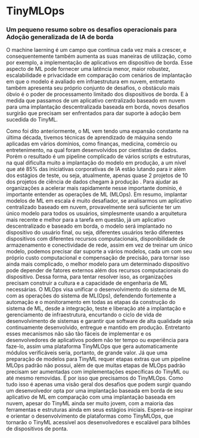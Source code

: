 # TinyMLOps
### Um pequeno resumo sobre os desafios operacionais para Adoção generalizada de IA de borda

  O machine laerning é um campo que continua cada vez mais a crescer, e consequentemente também aumenta as suas maneiras de utilização, como por exemplo, a implementação de aplicativos em dispositivo de borda. Esse aspecto de ML pode fornecer uma latência menor, maior robustez, escalabilidade e privacidade em comparação com cenários de implantação em que o modelo é avaliado em infraestrutura em nuvem, entretanto também apresenta seu próprio conjunto de desafios, o obstáculo mais óbvio é o poder de processamento limitado dos dispositivos de borda. E à medida que passamos de um aplicativo centralizado baseado em nuvem para uma implantação descentralizada baseada em borda, novos desafios surgirão que precisam ser enfrentados para dar suporte à adoção bem sucedida do TinyML. 
	
Como foi dito anteriormente, o ML vem tendo uma expansão constante na última década, tivemos técnicas de aprendizado de máquina sendo aplicadas em vários domínios, como finanças, medicina, comércio ou entretenimento, na qual foram desenvolvidos por cientistas de dados. Porém o resultado é um pipeline complicado de vários scripts e estruturas, na qual dificulta muito a implantação do modelo em produção, a um nível que até 85% das iniciativas corporativas de IA estão lutando para ir além dos estágios de teste, ou seja, atualmente, apenas quase 2 projetos de 10 dos projetos de ciência de dados chegam à produção . Para ajudar as organizações a acelerar mais rapidamente nesse importante domínio, é importante entender as operações de ML (MLOps). Em resumo, implantar modelos de ML em escala é muito desafiador, se analisarmos um aplicativo centralizado baseado em nuvem, provavelmente será suficiente ter um único modelo para todos os usuários, simplesmente usando a arquitetura mais recente e melhor para a tarefa em questão, já um aplicativo descentralizado e baseado em borda, o modelo será implantado no dispositivo do usuário final, ou seja, diferentes usuários terão diferentes dispositivos com diferentes recursos computacionais, disponibilidade de armazenamento e conectividade de rede, assim em vez de treinar um único modelo, podemos precisar dar suporte a vários modelos, cada um com seu próprio custo computacional e compensação de precisão, para tornar isso ainda mais complicado, o melhor modelo para um determinado dispositivo pode depender de fatores externos além dos recursos computacionais do dispositivo. Dessa forma, para tentar resolver isso, as organizações precisam construir a cultura e a capacidade de engenharia de ML necessárias. O MLOps visa unificar o desenvolvimento do sistema de ML com as operações do sistema de ML(Ops), defendendo fortemente a automação e o monitoramento em todas as etapas da construção do sistema de ML, desde a integração, teste e liberação até a implantação e gerenciamento de infraestrutura, encurtando o ciclo de vida de desenvolvimento de sistemas e garantir que software de alta qualidade seja continuamente desenvolvido, entregue e mantido em produção. Entretanto esses mecanismos não são tão fáceis de implementar e os desenvolvedores de aplicativos podem não ter tempo ou experiência para faze-lo, assim uma plataforma TinyMLOps que gera automaticamente módulos verificáveis seria, portanto, de grande valor. Já que uma preparação de modelos para TinyML requer etapas extras que um pipeline MLOps padrão não possui, além de que muitas etapas de MLOps padrão precisam ser aumentadas com implementações específicas do TinyML ou até mesmo removidas. É por isso que precisamos do TinyMLOps. Como tudo isso é apenas uma visão geral dos desafios que podem surgir quando um desenvolvedor opta por uma implantação baseada em borda de seu aplicativo de ML em comparação com uma implantação baseada em nuvem, apesar do TinyML ainda ser muito jovem, com a maioria das ferramentas e estruturas ainda em seus estágios iniciais. Espera-se inspirar e orientar o desenvolvimento de plataformas como TinyMLOps, que tornarão o TinyML acessível aos desenvolvedores e escalável para bilhões de dispositivos de ponta.	
